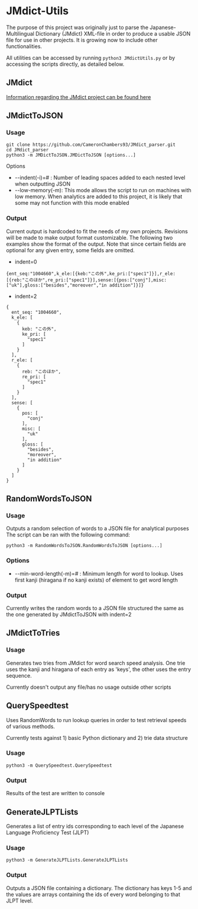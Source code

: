 # JMdict-Utils

The purpose of this project was originally just to parse the Japanese-Multilingual Dictionary (JMdict) XML-file in order to produce a usable JSON file for use in other projects. It is growing now to include other functionalities.

All utilities can be accessed by running ```python3 JMdictUtils.py``` or by accessing the scripts directly, as detailed below.

## JMdict
[Information regarding the JMdict project can be found here](https://www.edrdg.org/jmdict/j_jmdict.html)

## JMdictToJSON
### Usage
```
git clone https://github.com/CameronChambers93/JMdict_parser.git
cd JMdict_parser
python3 -m JMDictToJSON.JMDictToJSON [options...]
```
Options
* --indent(-i)=# : Number of leading spaces added to each nested level when outputting JSON
* --low-memory(-m): This mode allows the script to run on machines with low memory. When analytics are added to this project, it is likely that some may not function with this mode enabled

### Output
Current output is hardcoded to fit the needs of my own projects. Revisions will be made to make output format customizable. The following two examples show the format of the output. Note that since certain fields are optional for any given entry, some fields are omitted.


* indent=0
```
{ent_seq:"1004660",k_ele:[{keb:"この外",ke_pri:["spec1"]}],r_ele:[{reb:"このほか",re_pri:["spec1"]}],sense:[{pos:["conj"],misc:["uk"],gloss:["besides","moreover","in addition"]}]}
```
* indent=2
```
{
  ent_seq: "1004660",
  k_ele: [
    {
      keb: "この外",
      ke_pri: [
        "spec1"
      ]
    }
  ],
  r_ele: [
    {
      reb: "このほか",
      re_pri: [
        "spec1"
      ]
    }
  ],
  sense: [
    {
      pos: [
        "conj"
      ],
      misc: [
        "uk"
      ],
      gloss: [
        "besides",
        "moreover",
        "in addition"
      ]
    }
  ]
}
```

## RandomWordsToJSON
### Usage
Outputs a random selection of words to a JSON file for analytical purposes
The script can be ran with the following command:
```
python3 -m RandomWordsToJSON.RandomWordsToJSON [options...]
```

### Options
* --min-word-length(-m)=# : Minimum length for word to lookup. Uses first kanji (hiragana if no kanji exists) of element to get word length

### Output

Currently writes the random words to a JSON file structured the same as the one generated by JMdictToJSON with indent=2

## JMdictToTries
### Usage
Generates two tries from JMdict for word search speed analysis. One trie uses the kanji and hiragana of each entry as 'keys', the other uses the entry sequence.

Currently doesn't output any file/has no usage outside other scripts

## QuerySpeedtest
Uses RandomWords to run lookup queries in order to test retrieval speeds of various methods.

Currently tests against 1) basic Python dictionary and 2) trie data structure
### Usage
```
python3 -m QuerySpeedtest.QuerySpeedtest
```

### Output
Results of the test are written to console

## GenerateJLPTLists
Generates a list of entry ids corresponding to each level of the Japanese Language Proficiency Test (JLPT)
### Usage
```
python3 -m GenerateJLPTLists.GenerateJLPTLists
```

### Output
Outputs a JSON file containing a dictionary. The dictionary has keys 1-5 and the values are arrays containing the ids of every word belonging to that JLPT level.